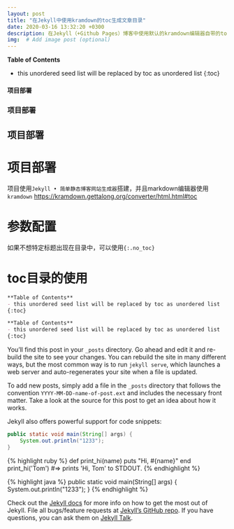 ```yaml
---
layout: post
title: "在Jekyll中使用kramdown的toc生成文章目录"
date: 2020-03-16 13:32:20 +0300
description: 在Jekyll（+Github Pages）博客中使用默认的kramdown编辑器自带的toc目录生成功能生成markdown的目录 # (optional)
img:  # Add image post (optional)
---
```

<strong>Table of Contents</strong>
- this unordered seed list will be replaced by toc as unordered list
{:toc} 

#### 项目部署
### 项目部署
## 项目部署
# 项目部署
项目使用`Jekyll • 简单静态博客网站生成器`搭建，并且markdown编辑器使用`kramdown`
https://kramdown.gettalong.org/converter/html.html#toc

# 参数配置
如果不想特定标题出现在目录中，可以使用`{:.no_toc}`

# toc目录的使用
```markdown
**Table of Contents**
- this unordered seed list will be replaced by toc as unordered list
{:toc} 
```
~~~markdown
**Table of Contents**
- this unordered seed list will be replaced by toc as unordered list
{:toc} 
~~~

You’ll find this post in your `_posts` directory. Go ahead and edit it and re-build the site to see your changes. You can rebuild the site in many different ways, but the most common way is to run `jekyll serve`, which launches a web server and auto-regenerates your site when a file is updated.

To add new posts, simply add a file in the `_posts` directory that follows the convention `YYYY-MM-DD-name-of-post.ext` and includes the necessary front matter. Take a look at the source for this post to get an idea about how it works.

Jekyll also offers powerful support for code snippets:

~~~java
public static void main(String[] args) {
    System.out.println("1233");
}
~~~

{% highlight ruby %}
def print_hi(name)
  puts "Hi, #{name}"
end
print_hi('Tom')
#=> prints 'Hi, Tom' to STDOUT.
{% endhighlight %}

{% highlight java %}
public static void main(String[] args) {
    System.out.println("1233");
}
{% endhighlight %}

Check out the [Jekyll docs][jekyll-docs] for more info on how to get the most out of Jekyll. File all bugs/feature requests at [Jekyll’s GitHub repo][jekyll-gh]. If you have questions, you can ask them on [Jekyll Talk][jekyll-talk].

[jekyll-docs]: https://jekyllrb.com/docs/home
[jekyll-gh]:   https://github.com/jekyll/jekyll
[jekyll-talk]: https://talk.jekyllrb.com/
